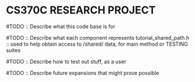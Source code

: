 # CS370C RESEARCH PROJECT

#TODO :: Describe what this code base is for

#TODO :: Describe what each component represents
tutorial_shared_path.h :: used to help obtain access to /shared/<image> data, for main method or TESTING suites 

#TODO :: Describe how to test out stuff, as a user

#TODO :: Describe future expansions that might prove possible
